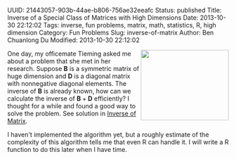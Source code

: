 UUID: 21443057-903b-44ae-b806-756ae32eeafc
Status: published
Title: Inverse of a Special Class of Matrices with High Dimensions
Date: 2013-10-30 22:12:02
Tags: inverse, fun problems, matrix, math, statistics, R, high dimension
Category: Fun Problems
Slug: inverse-of-matrix
Author: Ben Chuanlong Du
Modified: 2013-10-30 22:12:02


<img src="http://www.legendu.net/media/math/matrix-inverse.png"
width="200" height="160" align="right"/>

One day, my officemate Tieming asked me about a problem that she met in her research. 
Suppose $\boldsymbol{B}$ is a symmetric matrix of huge dimension 
and $\boldsymbol{D}$ is a diagonal matrix with nonnegative diagonal elements. 
The inverse of $\boldsymbol{B}$ is already known, 
how can we calculate the inverse of $\boldsymbol{B}+\boldsymbol{D}$ efficiently? 
I thought for a while and found a good way to solve the problem. 
See solution in [Inverse of Matrix](http://dclong.github.io/media/inverse-of-matrix.pdf).

I haven't implemented the algorithm yet, 
but a roughly estimate of the complexity of this algorithm tells me that even R can handle it. 
I will write a R function to do this later when I have time.
